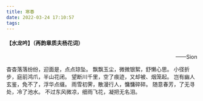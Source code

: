```yaml
---
title: 寒春
date: 2022-03-24 17:10:57
tags:
---
```

#### 【水龙吟】（再韵章质夫杨花词）
<p align="right">——Sion</p>

杳杳落落纷纷，迎面是，点点琼坠。
飘飘玉尘，微微银絮，舒懒心思。
小径折步，庭前鸿爪，半山花闭。
望断川千里，空了痕迹，又却被、烟笼起。
岂有幽人玄鉴，免不了，浮华点缀。
雨雪初霁，散漫行人，慵慵碎碎。
随意春芳，了无寻处，冷了池水。
不过东风微凉，细雨飞花，凝把无名泪。

